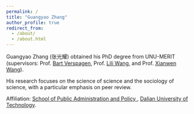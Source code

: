 ```yaml
---
permalink: /
title: "Guangyao Zhang"
author_profile: true
redirect_from: 
  - /about/
  - /about.html
---
```


Guangyao Zhang (张光耀) obtained his PhD degree from UNU-MERIT (supervisors: Prof. [Bart Verspagen](https://unu.edu/merit/about/expert/prof-dr-bart-verspagen), Prof. [Lili Wang](https://unu.edu/merit/about/expert/dr-lili-wang), and Prof. [Xianwen Wang](https://faculty.dlut.edu.cn/xwang/zh_CN/index.htm)).

His research focuses on the science of science and the sociology of science, with a particular emphasis on peer review.

Affiliation: [School of Public Administration and Policy ](https://spap.dlut.edu.cn/), [Dalian University of Technology](https://www.dlut.edu.cn).
